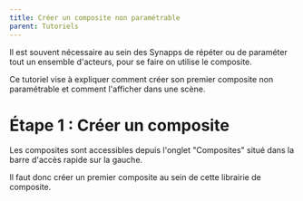 ```yaml
---
title: Créer un composite non paramétrable
parent: Tutoriels
---
```


Il est souvent nécessaire au sein des Synapps de répéter ou de paraméter tout un ensemble d'acteurs, pour se faire on utilise le composite.

Ce tutoriel vise à expliquer comment créer son premier composite non paramétrable et comment l'afficher dans une scène.

# Étape 1 : Créer un composite

Les composites sont accessibles depuis l'onglet "Composites" situé dans la barre d'accès rapide sur la gauche.

Il faut donc créer un premier composite au sein de cette librairie de composite.
